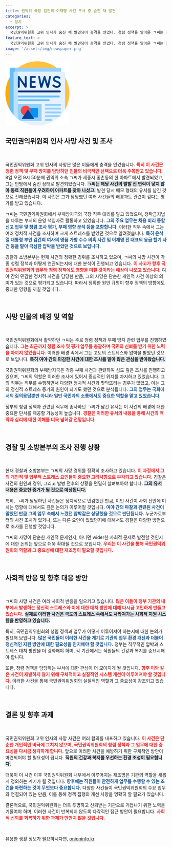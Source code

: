 ```yaml
---
title: 권익위 국장 김건희·이재명 사건 조사 중 숨진 채 발견
categories:
  - 정치
excerpt: >
  국민권익위원회 고위 인사가 숨진 채 발견되어 충격을 안겼다. 청렴 정책을 맡아온 ㄱ씨는 최근 정치적 압박 속에서 스트레스를 겪고 있었던 것으로 알려져, 그 배경에 궁금증이 증폭되고 있다.
feature_text: >
  국민권익위원회 고위 인사가 숨진 채 발견되어 충격을 안겼다. 청렴 정책을 맡아온 ㄱ씨는 최근 정치적 압박 속에서 스트레스를 겪고 있었던 것으로 알려져, 그 배경에 궁금증이 증폭되고 있다.
image: '/assets/img/newspaper.png'
---
```


<p><img src="/assets/img/newspaper.png" alt="kimp 속보" /></p>

<h2 data-ke-size="size26">국민권익위원회 인사 사망 사건 및 조사</h2>

<p data-ke-size="size16">&nbsp;</p>

<p>국민권익위원회 고위 인사의 사망은 많은 이들에게 충격을 안겼습니다. <b><span style="color: #ee2323;">특히 이 사건은 청렴 정책 및 부패 방지를 담당하던 인물의 비극적인 선택으로 더욱 주목받고 있습니다.</span></b> 8일 오전 9시 50분께 권익위 소속 ㄱ씨가 세종시 종촌동의 한 아파트에서 발견되었고, 그는 안방에서 숨진 상태로 발견되었습니다. <b><span style="background-color: #21538527;">ㄱ씨는 해당 사건의 발발 전 연락이 닿지 않아 동료 직원들이 우려하여 아파트를 찾아 나섰고.</span></b> 발견 당시 메모 형태의 유서를 남긴 것으로 전해졌습니다. 이 사건은 그가 담당했던 여러 사건들의 배경과도 관련이 깊다는 평가를 받고 있습니다.</p>

<p>ㄱ씨는 국민권익위원회에서 부패방지국의 국장 직무 대리를 맡고 있었으며, 청탁금지법을 다루는 부서의 운영 책임자로 활동하고 있었습니다. <b><span style="color: #1a5490;">그의 주요 업무는 채용 비리 통합 신고 업무 및 청렴 조사 평가, 부패 영향 분석 등을 포함합니다.</span></b> 이러한 직무 속에서 그는 여러 정치적 사건을 조사하며 크게 스트레스를 받았던 것으로 알려졌습니다. <b><span style="color: #1a5490;">특히 윤석열 대통령 부인 김건희 여사의 명품 가방 수수 의혹 사건 및 이재명 전 대표의 응급 헬기 사건 등을 맡아 극심한 압박을 받았던 것으로 보입니다.</span></b></p>

<p>경찰과 소방본부는 현재 사건의 정확한 경위를 조사하고 있으며, ㄱ씨의 사망 사건이 각종 청렴 정책과 어떻게 연관되는지에 대한 분석이 진행되고 있습니다. <b><span style="color: #ee2323;">이 사고가 향후 국민권익위원회의 업무와 청렴 정책에도 영향을 미칠 것이라는 예상이 나오고 있습니다.</span></b> 여야 간의 민감한 정치적 사건을 담당한 만큼, 그의 사망은 단순한 개인적 사건 이상의 의미가 있는 것으로 평가되고 있습니다. 따라서 정확한 원인 규명이 향후 정책의 방향에도 중대한 영향을 끼칠 것입니다.</p>

<p data-ke-size="size16">&nbsp;</p>

<h2 data-ke-size="size26">사망 인물의 배경 및 역할</h2>

<p data-ke-size="size16">&nbsp;</p>

<p>국민권익위원회에서 활약하던 ㄱ씨는 주로 청렴 정책과 부패 방지 관련 업무를 진행하였습니다. <b><span style="color: #ee2323;">그는 최근까지 청렴 조사 및 평가 업무를 총괄하며 국민의 신뢰를 받기 위한 노력을 아끼지 않았습니다.</span></b> 이러한 배경 속에서 그는 고도의 스트레스와 압박을 받았던 것으로 보입니다. <b><span style="background-color: #21538527;">특히 여야 간의 민감한 사건에 대한 조사를 맡아 많은 관심을 받아왔습니다.</span></b></p>

<p>국민권익위원회의 부패방지국은 각종 부패 사건과 관련하여 심도 깊은 조사를 진행하고 있으며, ㄱ씨의 역할은 이러한 조사에 있어서 중심적인 위치를 차지하고 있었습니다. 그의 직무는 직무를 수행하면서 다양한 정치적 사건과 맞닥뜨리는 경우가 많았고, 이는 그의 정신적 스트레스 증가의 원인이 되기도 했던 것으로 분석됩니다. <b><span style="color: #1a5490;">그의 업무는 국회에서의 질의응답뿐만 아니라 일반 국민과의 소통에서도 중요한 역할을 맡고 있었습니다.</span></b> </p>

<p>정부의 청렴 정책과 관련된 직무에 종사하던 ㄱ씨가 남긴 유서는 이 사건의 배경에 대한 중요한 단서를 제공할 가능성이 높습니다. <b><span style="color: #ee2323;">경찰은 이러한 유서의 내용을 통해 사건의 맥락과 심리에 대한 이해를 더욱 넓혀갈 전망입니다.</span></b> </p>

<p data-ke-size="size16">&nbsp;</p>

<h2 data-ke-size="size26">경찰 및 소방본부의 조사 진행 상황</h2>

<p data-ke-size="size16">&nbsp;</p>

<p>현재 경찰과 소방본부는 ㄱ씨의 사망 경위를 정확히 조사하고 있습니다. <b><span style="color: #ee2323;">이 과정에서 그의 개인적 및 업무적 스트레스 요인들이 중요한 고려사항으로 부각되고 있습니다.</span></b> 경찰은 사건의 원인과 경위, 그리고 발병 전후의 상황을 면밀히 살펴보아야 합니다. <b><span style="background-color: #21538527;">그의 유서 내용은 중요한 증거가 될 것으로 예상됩니다.</span></b></p>

<p>특히, ㄱ씨가 담당하던 사건들은 정치적으로 민감했던 만큼, 이번 사건이 사회 전반에 미치는 영향에 대해서도 깊은 논의가 이루어질 것입니다. <b><span style="color: #1a5490;">여야 간의 마찰과 관련된 사건이 많았던 만큼 그의 업무 속에서 느꼈던 압박감은 상당했을 것으로 판단됩니다.</span></b> 누군가로부터의 사전 조치가 있거나, 또는 다른 요인이 있었던지에 대해서도 경찰은 다양한 방면으로 조사를 진행할 것입니다. </p>

<p>ㄱ씨의 사망이 단순한 개인적 문제인지, 아니면 wider한 사회적 문제로 발전할 것인지에 대한 논의는 앞으로 더욱 확대될 것으로 보입니다. <b><span style="color: #ee2323;">우리는 이 사건을 통해 국민권익위원회의 역할과 그 중요성에 대한 재조명이 필요할 것입니다.</span></b> </p>

<p data-ke-size="size16">&nbsp;</p>

<h2 data-ke-size="size26">사회적 반응 및 향후 대응 방안</h2>

<p data-ke-size="size16">&nbsp;</p>

<p>ㄱ씨의 사망 사건은 여러 사회적 반응을 일으키고 있습니다. <b><span style="color: #ee2323;">많은 이들이 정부 기관의 내부에서 발생하는 정신적 스트레스와 이에 대한 대처 방안에 대해 다시금 고민하게 만들고 있습니다.</span></b> <b><span style="background-color: #21538527;">실제로 이러한 사건은 극도의 스트레스 속에서도 사라져가는 사회적 지원 시스템을 반영하고 있습니다.</span></b></p>

<p>특히, 국민권익위원회의 청렴 정책과 업무가 어떻게 이루어져야 하는지에 대한 논의가 필요해 보입니다. <b><span style="color: #1a5490;">많은 국민들이 이러한 사건을 계기로 기관의 업무 환경 개선과 더불어 정신적인 지원 방안에 대한 필요성을 인지해야 할 것입니다.</span></b> 정부는 직무적인 압박과 스트레스 대처 방안을 더 강화해야 하며, 각 기관에서는 직원들의 건강과 복지를 중요시해야 합니다. </p>

<p>또한, 청렴 정책을 담당하는 부서에 대한 관심이 더 모아지게 될 것입니다. <b><span style="color: #ee2323;">향후 이와 같은 사건이 재발하지 않기 위해 구체적이고 실질적인 시스템 개선이 이루어져야 할 것입니다.</span></b> 이러한 사건을 통해 국민권익위원회의 실질적인 역할과 그 중요성이 강조되고 있습니다.</p>

<p data-ke-size="size16">&nbsp;</p>

<h2 data-ke-size="size26">결론 및 향후 과제</h2>

<p data-ke-size="size16">&nbsp;</p>

<p>국민권익위원회 고위 인사의 사망 사건은 여러 함의를 내포하고 있습니다. <b><span style="color: #ee2323;">이 사건은 단순한 개인적인 비극에 그치지 않으며, 국민권익위원회의 청렴 정책과 그 업무에 대한 중요성을 다시금 생각하게 합니다.</span></b> 앞으로 이러한 사건을 예방하기 위한 구체적인 방안이 마련되어야 할 필요성이 큽니다. <b><span style="background-color: #21538527;">직원의 건강과 복지를 우선하는 환경 조성이 필요합니다.</span></b></p>

<p>더욱이 이 사건 이후 국민권익위원회 내부에서 이루어지는 재조명은 기관의 역할을 새롭게 정의하는 계기가 될 것입니다. <b><span style="color: #1a5490;">향후에는 직원들이 안전하게 업무를 수행할 수 있는 조건을 마련하는 것이 무엇보다 중요합니다.</span></b> 다양한 사건들이 국민권익위원회의 주요 업무와 연결되어 있는 만큼, 이를 통해 정책 집행의 개선 사항을 명확히 할 필요가 있습니다.</p>

<p>결론적으로, 국민권익위원회는 더욱 투명하고 신뢰받는 기관으로 거듭나기 위한 노력을 기울여야 하며, 이러한 사건이 반복되지 않도록 다각적인 접근 방안이 필요합니다. <b><span style="color: #ee2323;">사회적 신뢰를 회복하기 위한 과제가 만만치 않을 것입니다.</span></b> </p>

<p data-ke-size="size16">&nbsp;</p>
유용한 생활 정보가 필요하시다면, <a href="https://onioninfo.kr" rel="dofollow">onioninfo.kr</a>


